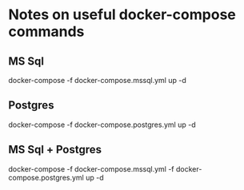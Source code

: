 # Notes on useful docker-compose commands

## MS Sql
docker-compose -f docker-compose.mssql.yml up -d

## Postgres
docker-compose -f docker-compose.postgres.yml up -d

## MS Sql + Postgres
docker-compose -f docker-compose.mssql.yml -f docker-compose.postgres.yml up -d


